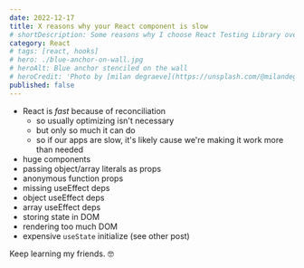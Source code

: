 ```yaml
---
date: 2022-12-17
title: X reasons why your React component is slow
# shortDescription: Some reasons why I choose React Testing Library over Enzyme for testing React components
category: React
# tags: [react, hooks]
# hero: ./blue-anchor-on-wall.jpg
# heroAlt: Blue anchor stenciled on the wall
# heroCredit: 'Photo by [milan degraeve](https://unsplash.com/@milandegraeve)'
published: false
---
```


- React is _fast_ because of reconciliation
  - so usually optimizing isn't necessary
  - but only so much it can do
  - so if our apps are slow, it's likely cause we're making it work more than needed
- huge components
- passing object/array literals as props
- anonymous function props
- missing useEffect deps
- object useEffect deps
- array useEffect deps
- storing state in DOM
- rendering too much DOM
- expensive `useState` initialize (see other post)

Keep learning my friends. 🤓
